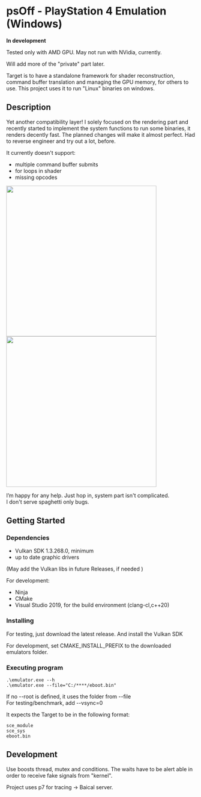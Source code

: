 # psOff - PlayStation 4 Emulation (Windows)

**In development**

Tested only with AMD GPU. May not run with NVidia, currently.

Will add more of the "private" part later.

Target is to have a standalone framework for shader reconstruction, command buffer translation and managing the GPU memory, for others to use. This project uses it to run "Linux" binaries on windows.


## Description
Yet another compatibility layer! I solely focused on the rendering part and recently started to implement the system functions to run some binaries, it renders decently fast. The planned changes will make it almost perfect. Had to reverse engineer and try out a lot, before.

It currently doesn't support:
+ multiple command buffer submits
+ for loops in shader
+ missing opcodes

<img src="https://github.com/SysRay/psOff_public/assets/48695846/cd83ba97-b649-4599-b555-24c43e9b8394" width="400"> 
<img src="https://github.com/SysRay/psOff_public/assets/48695846/6156412e-569d-4f2a-b8d2-061d6942e107" width="400">

I’m happy for any help. Just hop in, system part isn't complicated. \
I don't serve spaghetti only bugs.

## Getting Started
### Dependencies
+ Vulkan SDK 1.3.268.0, minimum
+ up to date graphic drivers

(May add the Vulkan libs in future Releases, if needed )

For development:

+ Ninja
+ CMake
+ Visual Studio 2019, for the build environment (clang-cl,c++20)

### Installing
For testing, just download the latest release. And install the Vulkan SDK

For development, set CMAKE_INSTALL_PREFIX to the downloaded emulators folder.

### Executing program
```
.\emulator.exe --h
.\emulator.exe --file="C:/****/eboot.bin"
```
If no --root is defined, it uses the folder from --file \
For testing/benchmark, add --vsync=0


It expects the Target to be in the following format:
```
sce_module
sce_sys
eboot.bin
```

## Development

Use boosts thread, mutex and conditions. The waits have to be alert able in order to receive fake signals from "kernel". 

Project uses p7 for tracing -> Baical server.

